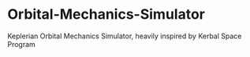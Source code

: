 # Orbital-Mechanics-Simulator
Keplerian Orbital Mechanics Simulator, heavily inspired by Kerbal Space Program
